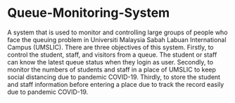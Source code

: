 # Queue-Monitoring-System
A system that is used to monitor and controlling large groups of people who face the queuing problem in Universiti Malaysia Sabah Labuan International Campus (UMSLIC). There are three objectives of this system. Firstly, to control the student, staff, and visitors from a queue. The student or staff can know the latest queue status when they login as user. Secondly, to monitor the numbers of students and staff in a place of UMSLIC to keep social distancing due to pandemic COVID-19. Thirdly, to store the student and staff information before entering a place due to track the record easily due to pandemic COVID-19.
